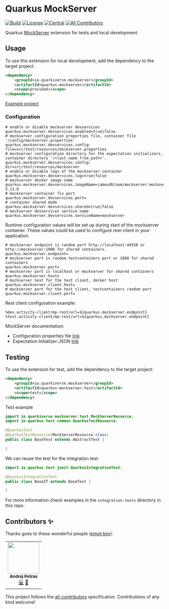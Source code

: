 # Quarkus MockServer

<!-- ALL-CONTRIBUTORS-BADGE:START - Do not remove or modify this section -->
[![Build](https://github.com/quarkiverse/quarkus-mockserver/workflows/Build/badge.svg?branch=main)](https://github.com/quarkiverse/quarkus-mockserver/actions?query=workflow%3ABuild)
[![License](https://img.shields.io/github/license/quarkiverse/quarkus-mockserver.svg)](http://www.apache.org/licenses/LICENSE-2.0)
[![Central](https://img.shields.io/maven-central/v/io.quarkiverse.mockserver/quarkus-mockserver-parent?color=green)](https://search.maven.org/search?q=g:io.quarkiverse.mockserver%20AND%20a:quarkus-mockserver-parent)
[![All Contributors](https://img.shields.io/badge/all_contributors-1-orange.svg?style=flat-square)](#contributors-)
<!-- ALL-CONTRIBUTORS-BADGE:END -->

Quarkus [MockServer](https://mock-server.com/) extension for tests and local development.

## Usage

To use this extension for local development, add the dependency to the target project:
```xml
<dependency>
    <groupId>io.quarkiverse.mockserver</groupId>
    <artifactId>quarkus-mockserver</artifactId>
    <scope>provided</scope>
</dependency>
```

[Example project](examples/local)

### Configuration

```properties
# enable or disable mockserver devservices
quarkus.mockserver.devservices.enabled=true|false
# mockserver configuration properties file, container file '/config/mockserver.properties'
quarkus.mockserver.devservices.config-file=src/test/resources/mockserver.properties
# mockserver configuration directory for the expectation initializers, container directory '/<last_name_from_path>'.
quarkus.mockserver.devservices.config-dir=src/test/resources/mockserver
# enable or disable logs of the mockserver container
quarkus.mockserver.devservices.log=true|false
# mockserver docker image name
quarkus.mockserver.devservices.imageName=jamesdbloom/mockserver:mockserver-5.13.0
# mockserver container fix port
quarkus.mockserver.devservices.port=
# container shared mode
quarkus.mockserver.devservices.shared=true|false
# mockserver devservices service name
quarkus.mockserver.devservices.serviceName=mockserver
```
Runtime configuration values will be set up during start of the mockserver container. These values could be used to configure rest-client in your application.
```properties
# mockserver endpoint is random port http://localhost:44556 or http://mockserver:1080 for shared containers. 
quarkus.mockserver.endpoint=
# mockserver port is random testcontainers port or 1080 for shared containers
quarkus.mockserver.port=
# mockserver port is localhost or mockserver for shared containers
quarkus.mockserver.host=
# mockserver host for the test client, docker host
quarkus.mockserver.client.host=
# mockserver port for the test client, testcontainers random port
quarkus.mockserver.client.port=
```
Rest client configuration example:
```properties
%dev.activity-client/mp-rest/url=${quarkus.mockserver.endpoint}
%test.activity-client/mp-rest/url=${quarkus.mockserver.endpoint}
```

MockServer documentation:
* Configuration properties file [link](https://mock-server.com/mock_server/configuration_properties.html)
* Expectation Initializer JSON [link](https://mock-server.com/mock_server/initializing_expectations.html#expectation_initializer_json)

## Testing 

To use the extension for test, add the dependency to the target project:
```xml
<dependency>
    <groupId>io.quarkiverse.mockserver</groupId>
    <artifactId>quarkus-mockserver-test</artifactId>
    <scope>test</scope>
</dependency>
```

Test example
```java
import io.quarkiverse.mockserver.test.MockServerResource;
import io.quarkus.test.common.QuarkusTestResource;

@QuarkusTest
@QuarkusTestResource(MockServerResource.class)
public class BaseTest extends AbstractTest {

}
```
We can reuse the test for the integration test.
```java
import io.quarkus.test.junit.QuarkusIntegrationTest;

@QuarkusIntegrationTest
public class BaseIT extends BaseTest {

}
```
For more information check examples in the `integration-tests` directory in this repo.

## Contributors ✨

Thanks goes to these wonderful people ([emoji key](https://allcontributors.org/docs/en/emoji-key)):

<!-- ALL-CONTRIBUTORS-LIST:START - Do not remove or modify this section -->
<!-- prettier-ignore-start -->
<!-- markdownlint-disable -->
<table>
  <tr>
    <td align="center"><a href="https://www.lorislab.org"><img src="https://avatars2.githubusercontent.com/u/828045?v=4?s=100" width="100px;" alt=""/><br /><sub><b>Andrej Petras</b></sub></a><br /><a href="https://github.com/quarkiverse/quarkiverse-mockserver/commits?author=andrejpetras" title="Code">💻</a> <a href="#maintenance-andrejpetras" title="Maintenance">🚧</a></td>
  </tr>
</table>

<!-- markdownlint-restore -->
<!-- prettier-ignore-end -->

<!-- ALL-CONTRIBUTORS-LIST:END -->

This project follows the [all-contributors](https://github.com/all-contributors/all-contributors) specification.
Contributions of any kind welcome!

